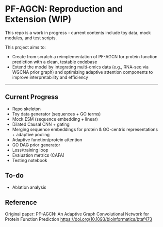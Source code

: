 # PF-AGCN: Reproduction and Extension (WIP)

This repo is a work in progress - current contents include toy data, mock modules, and test scripts.

This project aims to:
- Create from scratch a reimplementation of PF-AGCN for protein function prediction with a clean, testable codebase
- Extend the model by integrating multi-omics data (e.g., RNA-seq via WGCNA prior graph) and optimizing adaptive attention components to improve interpretability and efficiency

--- 

## Current Progress
- Repo skeleton
- Toy data generator (sequences + GO terms)
- Mock ESM (sequence embedding + linear)
- Dilated Causal CNN + gating
- Merging sequence embeddings for protein & GO-centric representations + adaptive pooling
- Adaptive function/protein attention
- GO DAG prior generator
- Loss/training loop
- Evaluation metrics (CAFA)
- Testing notebook

## To-do
- Ablation analysis

## Reference
Original paper: PF-AGCN: An Adaptive Graph Convolutional Network for Protein Function Prediction
https://doi.org/10.1093/bioinformatics/btaf473
